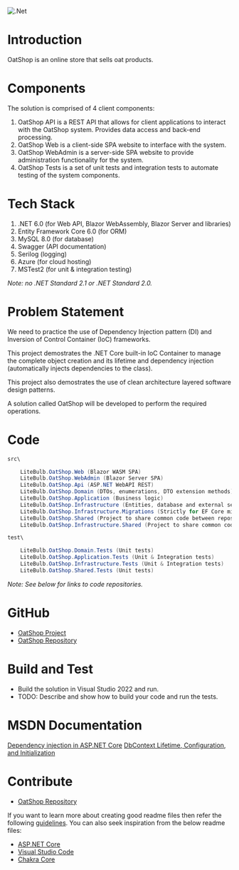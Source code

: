 ![.Net](https://img.shields.io/badge/.NET-5C2D91?style=for-the-badge&logo=.net&logoColor=white)

# Introduction

OatShop is an online store that sells oat products.

# Components

The solution is comprised of 4 client components:
1. OatShop API is a REST API that allows for client applications to interact with the OatShop system.  Provides data access and back-end processing.
2. OatShop Web is a client-side SPA website to interface with the system.
3. OatShop WebAdmin is a server-side SPA website to provide administration functionality for the system.
4. OatShop Tests is a set of unit tests and integration tests to automate testing of the system components.

# Tech Stack

1. .NET 6.0 (for Web API, Blazor WebAssembly, Blazor Server and libraries)
2.  Entity Framework Core 6.0 (for ORM)
3. MySQL 8.0 (for database)
4. Swagger (API documentation)
5. Serilog (logging)
6. Azure (for cloud hosting)
7. MSTest2 (for unit & integration testing)

_Note: no .NET Standard 2.1 or .NET Standard 2.0._

# Problem Statement

We need to practice the use of Dependency Injection pattern (DI) and Inversion of Control Container (IoC) frameworks.

This project demostrates the .NET Core built-in IoC Container to manage the complete object creation and its lifetime and dependency injection (automatically injects dependencies to the class).

This project also demostrates the use of clean architecture layered software design patterns.

A solution called OatShop will be developed to perform the required operations.

# Code

```csharp
src\

    LiteBulb.OatShop.Web (Blazor WASM SPA)
    LiteBulb.OatShop.WebAdmin (Blazor Server SPA)
    LiteBulb.OatShop.Api (ASP.NET WebAPI REST)
	LiteBulb.OatShop.Domain (DTOs, enumerations, DTO extension methods)
    LiteBulb.OatShop.Application (Business logic)
    LiteBulb.OatShop.Infrastructure (Entities, database and external services)
    LiteBulb.OatShop.Infrastructure.Migrations (Strictly for EF Core migrations)
	LiteBulb.OatShop.Shared (Project to share common code between repos - could become NuGet package)
	LiteBulb.OatShop.Infrastructure.Shared (Project to share common code between repos - could become NuGet package)

test\

    LiteBulb.OatShop.Domain.Tests (Unit tests)
	LiteBulb.OatShop.Application.Tests (Unit & Integration tests)
    LiteBulb.OatShop.Infrastructure.Tests (Unit & Integration tests)
	LiteBulb.OatShop.Shared.Tests (Unit tests)
```

_Note: See below for links to code repositories._

# GitHub

- [OatShop Project](https://github.com/users/MrJohnB/projects/2)
- [OatShop Repository](https://github.com/MrJohnB/OatShop)

# Build and Test

- Build the solution in Visual Studio 2022 and run.
- TODO: Describe and show how to build your code and run the tests.

# MSDN Documentation

[Dependency injection in ASP.NET Core](https://learn.microsoft.com/en-us/aspnet/core/fundamentals/dependency-injection)
[DbContext Lifetime, Configuration, and Initialization](https://learn.microsoft.com/en-us/ef/core/dbcontext-configuration)

# Contribute

- [OatShop Repository](https://github.com/MrJohnB/OatShop)

If you want to learn more about creating good readme files then refer the following [guidelines](https://docs.microsoft.com/en-us/azure/devops/repos/git/create-a-readme?view=azure-devops). You can also seek inspiration from the below readme files:
- [ASP.NET Core](https://github.com/aspnet/Home)
- [Visual Studio Code](https://github.com/Microsoft/vscode)
- [Chakra Core](https://github.com/Microsoft/ChakraCore)